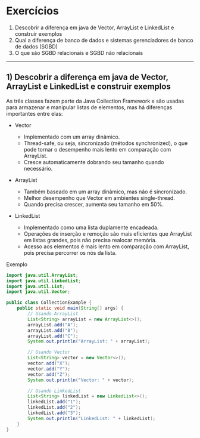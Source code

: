 # Exercícios
1) Descobrir a diferença em java de Vector, ArrayList e LinkedList e construir exemplos
2) Qual a diferença de banco de dados e sistemas gerenciadores de banco de dados (SGBD)
3) O que são SGBD relacionais e SGBD não relacionais

---

## 1) Descobrir a diferença em java de Vector, ArrayList e LinkedList e construir exemplos
As três classes fazem parte da Java Collection Framework e são usadas para armazenar e manipular listas de elementos, mas há diferenças importantes entre elas:

* Vector
  * Implementado com um array dinâmico.
  * Thread-safe, ou seja, sincronizado (métodos synchronized), o que pode tornar o desempenho mais lento em comparação com ArrayList.
  * Cresce automaticamente dobrando seu tamanho quando necessário.

* ArrayList
  * Também baseado em um array dinâmico, mas não é sincronizado.
  * Melhor desempenho que Vector em ambientes single-thread.
  * Quando precisa crescer, aumenta seu tamanho em 50%.

* LinkedList
  * Implementado como uma lista duplamente encadeada.
  * Operações de inserção e remoção são mais eficientes que ArrayList em listas grandes, pois não precisa realocar memória.
  * Acesso aos elementos é mais lento em comparação com ArrayList, pois precisa percorrer os nós da lista.

Exemplo
```java
import java.util.ArrayList;
import java.util.LinkedList;
import java.util.List;
import java.util.Vector;

public class CollectionExample {
    public static void main(String[] args) {
        // Usando ArrayList
        List<String> arrayList = new ArrayList<>();
        arrayList.add("A");
        arrayList.add("B");
        arrayList.add("C");
        System.out.println("ArrayList: " + arrayList);

        // Usando Vector
        List<String> vector = new Vector<>();
        vector.add("X");
        vector.add("Y");
        vector.add("Z");
        System.out.println("Vector: " + vector);

        // Usando LinkedList
        List<String> linkedList = new LinkedList<>();
        linkedList.add("1");
        linkedList.add("2");
        linkedList.add("3");
        System.out.println("LinkedList: " + linkedList);
    }
}
```
